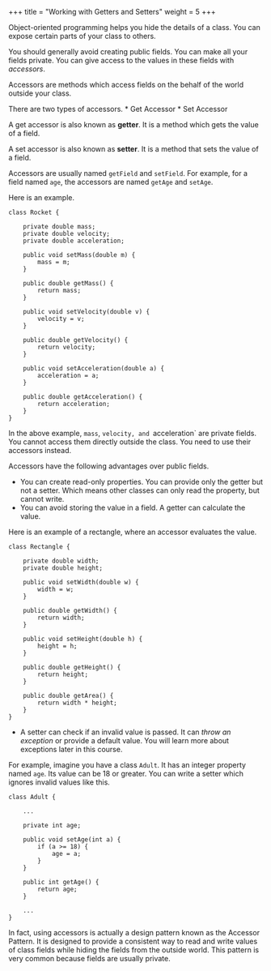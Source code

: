 +++
title = "Working with Getters and Setters"
weight = 5
+++

Object-oriented programming helps you hide the details of a class. You can
expose certain parts of your class to others.

You should generally avoid creating public fields. You can make all your
fields private. You can give access to the values in these fields with
*accessors*.

Accessors are methods which access fields on the behalf of the world outside
your class.

There are two types of accessors.
    * Get Accessor
    * Set Accessor

A get accessor is also known as **getter**. It is a method which gets the value
of a field.

A set accessor is also known as **setter**. It is a method that sets the value
of a field.

Accessors are usually named `getField` and `setField`. For example, for a
field named `age`, the accessors are named `getAge` and `setAge`.

Here is an example.

```
class Rocket {

    private double mass;
    private double velocity;
    private double acceleration;

    public void setMass(double m) {
        mass = m;
    }

    public double getMass() {
        return mass;
    }

    public void setVelocity(double v) {
        velocity = v;
    }

    public double getVelocity() {
        return velocity;
    }

    public void setAcceleration(double a) {
        acceleration = a;
    }

    public double getAcceleration() {
        return acceleration;
    }
}
```

In the above example, `mass`, `velocity, and `acceleration` are private fields.
You cannot access them directly outside the class. You need to use their accessors
instead.

Accessors have the following advantages over public fields.

 * You can create read-only properties. You can provide only the getter but not
   a setter. Which means other classes can only read the property, but cannot
   write.
 * You can avoid storing the value in a field. A getter can calculate the value.
   
Here is an example of a rectangle, where an accessor evaluates the value.

```
class Rectangle {

    private double width;
    private double height;

    public void setWidth(double w) {
        width = w;
    }

    public double getWidth() {
        return width;
    }

    public void setHeight(double h) {
        height = h;
    }

    public double getHeight() {
        return height;
    }

    public double getArea() {
        return width * height;
    }
}
```

* A setter can check if an invalid value is passed. It can *throw an exception*
 or provide a default value. You will learn more about exceptions later in
 this course.

 For example, imagine you have a class `Adult`. It has an integer property
 named `age`. Its value can be 18 or greater. You can write a setter which
 ignores invalid values like this.

```
class Adult {

    ...

    private int age;

    public void setAge(int a) {
        if (a >= 18) {
            age = a;
        }
    }

    public int getAge() {
        return age;
    }

    ...
}
```

In fact, using accessors is actually a design pattern known as the Accessor Pattern.
It is designed to provide a consistent way to read and write values of class
fields while hiding the fields from the outside world. This pattern is very
common because fields are usually private.